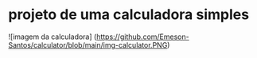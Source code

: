 # projeto de uma calculadora simples
![imagem da calculadora] (https://github.com/Emeson-Santos/calculator/blob/main/img-calculator.PNG)
